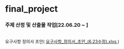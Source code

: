 # final_project

<h3>주제 산정 및 산출물 작업[22.06.20 ~ ] </h3>
<br>
요구사항 정의서 초안( <a href="https://drive.google.com/uc?export=download&id=1__mPUkcnS5SeaJJ7wcNtSS90rpgr4PBI">요구사항_정의서_초안_(6.23수정).xlxs </a>)
